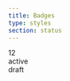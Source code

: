 ```yaml
---
title: Badges
type: styles
section: status
---
```


<div class="badge">12</div>
<div class="badge">active</div>
<div class="badge">draft</div>
